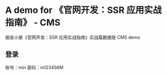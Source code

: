 # A demo for 《官网开发：SSR 应用实战指南》 - CMS

掘金小册《官网开发：SSR 应用实战指南》实战篇数据层 CMS demo

## 登录

账号：min
密码：m123456M
